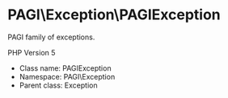 PAGI\Exception\PAGIException
===============

PAGI family of exceptions.

PHP Version 5


* Class name: PAGIException
* Namespace: PAGI\Exception
* Parent class: Exception








